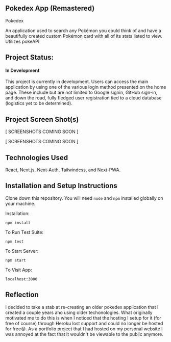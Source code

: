 ## Pokedex App (Remastered)

Pokedex 

An application used to search any Pokémon you could think of and have a beautifully created custom Pokémon card with all of its stats listed to view. Utilizes pokeAPI

## Project Status:

#### In Development

This project is currently in development. Users can access the main application by using one of the various login method presented on the home page. These include but are not limited to Google signin, GitHub sign-in, and down the road, fully fledged user registration tied to a cloud database (logistics yet to be determined). 

## Project Screen Shot(s)

[ SCREENSHOTS COMING SOON ]

[ SCREENSHOTS COMING SOON ]

## Technologies Used

React, Next.js, Next-Auth, Tailwindcss, and Next-PWA. 

## Installation and Setup Instructions
  
Clone down this repository. You will need `node` and `npm` installed globally on your machine.  

Installation:

`npm install`  

To Run Test Suite:  

`npm test`  

To Start Server:

`npm start`  

To Visit App:

`localhost:3000`  

## Reflection

I decided to take a stab at re-creating an older pokedex application that I created a couple years aho using older techonologies. What originally motivated me to do this is when I noticed that the hosting I setup for it (for free of course) through Heroku lost support and could no longer be hosted for free😔. As a portfolio project that I had hosted on my personal website I was annoyed at the fact that it wouldn't be viewable to the public anymore. 
